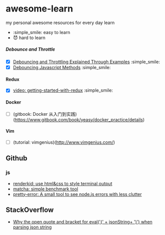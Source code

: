 # awesome-learn
my personal awesome resources for every day learn

- :simple_smile: easy to learn
- :smiling_imp: hard to learn

##### Debounce and Throttle

- [x] [Debouncing and Throttling Explained Through Examples](https://css-tricks.com/debouncing-throttling-explained-examples/) :simple_smile: 
- [x] [Debouncing Javascript Methods](http://unscriptable.com/2009/03/20/debouncing-javascript-methods/) :simple_smile:

#### Redux

- [x] [video: getting-started-with-redux](https://egghead.io/courses/getting-started-with-redux) :simple_smile:


#### Docker

- [ ] (gitbook: Docker 从入门到实践)(https://www.gitbook.com/book/yeasy/docker_practice/details)

#### Vim
- [ ] (tutorial: vimgenius)(http://www.vimgenius.com/)

## Github

### js

- [renderkid: use html&css to style terminal output](https://github.com/AriaMinaei/renderkid)
- [matcha: simple benchmark tool](https://github.com/logicalparadox/matcha)
- [pretty-error: A small tool to see node.js errors with less clutter](https://github.com/AriaMinaei/pretty-error)

## StackOverflow

- [Why the open quote and bracket for eval('(' + jsonString+ ')') when parsing json string](https://stackoverflow.com/questions/3360356/why-the-open-quote-and-bracket-for-eval-jsonstring-when-parsing-json)

